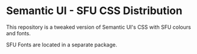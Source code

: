 # Semantic UI - SFU CSS Distribution

This repository is a tweaked version of Semantic UI's CSS with SFU colours and fonts.

SFU Fonts are located in a separate package.